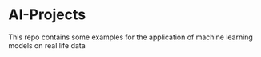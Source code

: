 # AI-Projects
This repo contains some examples for the application of machine learning models on real life data
